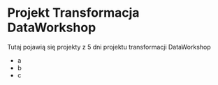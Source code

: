 # Projekt Transformacja DataWorkshop

Tutaj pojawią się projekty z 5 dni projektu transformacji DataWorkshop

- a
- b
- c
